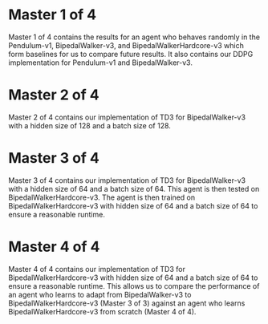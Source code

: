 # Master 1 of 4
Master 1 of 4 contains the results for an agent who behaves randomly in the Pendulum-v1, BipedalWalker-v3, and BipedalWalkerHardcore-v3 which form baselines for us to compare future results. It also contains our DDPG implementation for Pendulum-v1 and BipedalWalker-v3. 

# Master 2 of 4
Master 2 of 4 contains our implementation of TD3 for BipedalWalker-v3 with a hidden size of 128 and a batch size of 128.

# Master 3 of 4
Master 3 of 4 contains our implementation of TD3 for BipedalWalker-v3 with a hidden size of 64 and a batch size of 64. This agent is then tested on BipedalWalkerHardcore-v3. The agent is then trained on BipedalWalkerHardcore-v3 with hidden size of 64 and a batch size of 64 to ensure a reasonable runtime.

# Master 4 of 4
Master 4 of 4 contains our implementation of TD3 for BipedalWalkerHardcore-v3 with hidden size of 64 and a batch size of 64 to ensure a reasonable runtime. This allows us to compare the performance of an agent who learns to adapt from BipedalWalker-v3 to BipedalWalkerHardcore-v3 (Master 3 of 3) against an agent who learns BipedalWalkerHardcore-v3 from scratch (Master 4 of 4).
